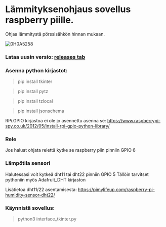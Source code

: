 
#  Lämmityksenohjaus sovellus raspberry piille.

Ohjaa lämmitystä pörssisähkön hinnan mukaan.


![0H0A5258](https://github.com/user-attachments/assets/e0a6d1dd-2171-41ea-bb9a-368602f6efe9)


### Lataa uusin versio: [releases tab](https://github.com/andrew-karppinen/heating-control/releases/latest)


### Asenna python kirjastot:

> pip install tkinter

> pip install pytz

> pip install tzlocal

> pip install jsonschema 


RPi.GPIO kirjastoa ei ole jo asennettu asenna se:
https://www.raspberrypi-spy.co.uk/2012/05/install-rpi-gpio-python-library/



### Rele

Jos haluat ohjata relettä kytke se raspberry piin pinniin GPIO 6


### Lämpötila sensori

Halutessasi voit kytkeä dht11 tai dht22 pinniin  GPIO 5
Tällöin tarvitset pythoniin myös Adafruit_DHT kirjaston

Lisätietoa dht11/22 asentamisesta:
https://pimylifeup.com/raspberry-pi-humidity-sensor-dht22/


### Käynnistä sovellus:
> python3 interface_tkinter.py
